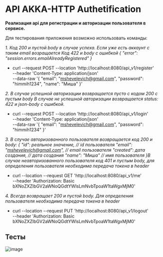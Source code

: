 # API AKKA-HTTP Authetification

**Реализация api для регистрации и авторизации пользователя в сервисе.**

Для тестирования приложения возможно использовать команды:

_1. Код 200 и пустой body в случае успеха.
Если уже есть аккаунт с таким email возращается Код 422 и body c ошибкой {  "error": "session.errors.emailAlreadyRegistered" }_

+ curl --request POST --location 'http://localhost:8080/api_v1/register' \
--header 'Content-Type: application/json' \
--data-raw '{
    "email": "mshevelevich@gmail.com",
    "password": "himmih1234",
    "name": "Миша"
}'

_2. В случае успешной авторизации возвращается пусто с кодом 200 c пустым body
В случае не успешной авторизации возвращается status: 422 и json-body с ошибкой._

+ curl --request POST --location 'http://localhost:8080/api_v1/login' \
--header 'Content-Type: application/json' \
--data-raw '{
    "email": "mshevelevich@gmail.com",
    "password": "himmih1234"
}'


_3. В случае авторизованного пользователя возвращается код 200 и body:
{
  "id": реальное значение,    //  id пользователя
  "email": "mshevelevich@gmail.com", // email пользователя
  "created": дата создания,          //  дата создания
  "name": "Миша"    //  имя пользователя
}В случае неавторизованного пользователя код 401 и пустым body, для определения пользователя необходима передача токена в header_

+ curl --location --request GET 'http://localhost:8080/api_v1/me' \
--header 'Authorization: Basic bXNoZXZlbGV2aWNoQGdtYWlsLmNvbTpoaW1taWgxMjM0' 

_4. Всегда возвращает 200 и пустой body. Для определения пользователя необходима передача токена в header_

+ curl --location --request PUT 'http://localhost:8080/api_v1/logout' \
--header 'Authorization: Basic bXNoZXZlbGV2aWNoQGdtYWlsLmNvbTpoaW1taWgxMjM0'

## Тесты
![image](https://github.com/Diagmerc/akka_http_auth/assets/91744556/6dc40d04-f8cc-40c9-a1be-45ebcc3fca7d)
